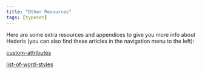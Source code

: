 ```yaml
---
title: "Other Resources"
tags: [typeset]
---
```

 
<html><body><section data-type="chapter" class="hsecchapter" data-hederis-type="hsecchapter" id="intro-resources" data-pi-attrs="id: intro-resources; data-tags: typeset;" role="doc-chapter" data-tags="typeset" data-author-name=" " data-book-title=" " title="Other Resources"><p class="hblkp" data-hederis-type="hblkp" id="pA1UkZbjG">Here are some extra resources and appendices to give you more info about Hederis (you can also find these articles in the navigation menu to the left): </p><p class="hblkp" data-hederis-type="hblkp" id="p7ns4BvTm"><a href="{% link _docs/custom-attributes.md %}" class="hspana" data-hederis-type="hspana" id="pNagUm3NM">custom-attributes</a></p><p class="hblkp" data-hederis-type="hblkp" id="pFRqowTDP"><a href="{% link _docs/list-of-word-styles.md %}" class="hspana" data-hederis-type="hspana" id="pmU6HuooJ">list-of-word-styles</a></p></section></body></html>
